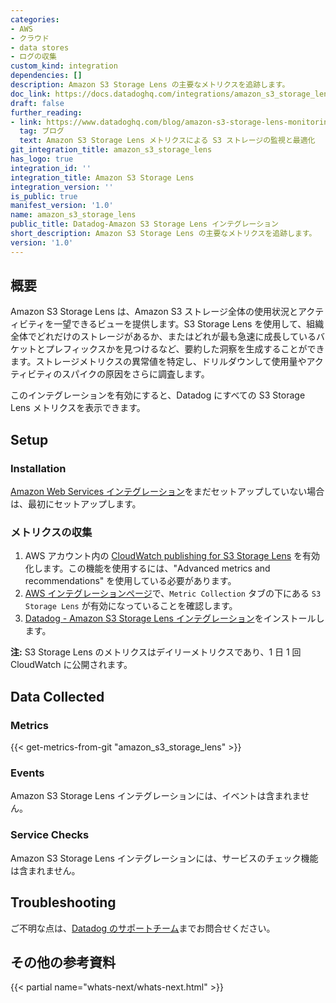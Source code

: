 ```yaml
---
categories:
- AWS
- クラウド
- data stores
- ログの収集
custom_kind: integration
dependencies: []
description: Amazon S3 Storage Lens の主要なメトリクスを追跡します。
doc_link: https://docs.datadoghq.com/integrations/amazon_s3_storage_lens
draft: false
further_reading:
- link: https://www.datadoghq.com/blog/amazon-s3-storage-lens-monitoring-datadog/
  tag: ブログ
  text: Amazon S3 Storage Lens メトリクスによる S3 ストレージの監視と最適化
git_integration_title: amazon_s3_storage_lens
has_logo: true
integration_id: ''
integration_title: Amazon S3 Storage Lens
integration_version: ''
is_public: true
manifest_version: '1.0'
name: amazon_s3_storage_lens
public_title: Datadog-Amazon S3 Storage Lens インテグレーション
short_description: Amazon S3 Storage Lens の主要なメトリクスを追跡します。
version: '1.0'
---
```


<!--  SOURCED FROM https://github.com/DataDog/dogweb -->
## 概要

Amazon S3 Storage Lens は、Amazon S3 ストレージ全体の使用状況とアクティビティを一望できるビューを提供します。S3 Storage Lens を使用して、組織全体でどれだけのストレージがあるか、またはどれが最も急速に成長しているバケットとプレフィックスかを見つけるなど、要約した洞察を生成することができます。ストレージメトリクスの異常値を特定し、ドリルダウンして使用量やアクティビティのスパイクの原因をさらに調査します。

このインテグレーションを有効にすると、Datadog にすべての S3 Storage Lens メトリクスを表示できます。

## Setup

### Installation

[Amazon Web Services インテグレーション][1]をまだセットアップしていない場合は、最初にセットアップします。

### メトリクスの収集

1. AWS アカウント内の [CloudWatch publishing for S3 Storage Lens][2] を有効化します。この機能を使用するには、"Advanced metrics and recommendations" を使用している必要があります。
2. [AWS インテグレーションページ][3]で、`Metric Collection` タブの下にある `S3 Storage Lens` が有効になっていることを確認します。
3. [Datadog - Amazon S3 Storage Lens インテグレーション][4]をインストールします。

**注:** S3 Storage Lens のメトリクスはデイリーメトリクスであり、1 日 1 回 CloudWatch に公開されます。

## Data Collected

### Metrics
{{< get-metrics-from-git "amazon_s3_storage_lens" >}}


### Events

Amazon S3 Storage Lens インテグレーションには、イベントは含まれません。

### Service Checks

Amazon S3 Storage Lens インテグレーションには、サービスのチェック機能は含まれません。

## Troubleshooting

ご不明な点は、[Datadog のサポートチーム][6]までお問合せください。

## その他の参考資料

{{< partial name="whats-next/whats-next.html" >}}


[1]: https://docs.datadoghq.com/ja/integrations/amazon_web_services/
[2]: https://docs.aws.amazon.com/AmazonS3/latest/userguide/storage-lens-cloudwatch-enable-publish-option.html
[3]: https://app.datadoghq.com/integrations/amazon-web-services
[4]: https://app.datadoghq.com/integrations/amazon-s3-storage-lens
[5]: https://github.com/DataDog/dogweb/blob/prod/integration/amazon_s3_storage_lens/amazon_s3_storage_lens_metadata.csv
[6]: https://docs.datadoghq.com/ja/help/